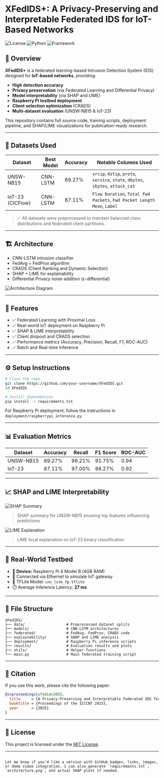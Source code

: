 # XFedIDS+: A Privacy-Preserving and Interpretable Federated IDS for IoT-Based Networks

![License](https://img.shields.io/badge/license-MIT-green)
![Python](https://img.shields.io/badge/python-3.10+-blue)
![Framework](https://img.shields.io/badge/framework-TensorFlow%20%7C%20FL%20Sim-yellow)

## 📌 Overview

**XFedIDS+** is a federated learning-based Intrusion Detection System (IDS) designed for **IoT-based networks**, providing:
- **High detection accuracy**
- **Privacy preservation** (via Federated Learning and Differential Privacy)
- **Model interpretability** (via SHAP and LIME)
- **Raspberry Pi testbed deployment**
- **Client selection optimization** (CRADS)
- **Multi-dataset evaluation** (UNSW-NB15 & IoT-23)

This repository contains full source code, training scripts, deployment pipeline, and SHAP/LIME visualizations for publication-ready research.

---

## 📂 Datasets Used

| Dataset     | Best Model | Accuracy | Notable Columns Used |
|-------------|------------|----------|-----------------------|
| UNSW-NB15   | CNN-LSTM   | 89.27%   | `srcip`, `dstip`, `proto`, `service`, `state`, `dbytes`, `sbytes`, `attack_cat` |
| IoT-23 (CICFlow) | CNN-LSTM | 87.11% | `Flow Duration`, `Total Fwd Packets`, `Fwd Packet Length Mean`, `Label` |

> ✅ All datasets were preprocessed to maintain balanced class distributions and federated client partitions.

---

## 🏗️ Architecture

- CNN-LSTM intrusion classifier  
- FedAvg + FedProx algorithm  
- CRADS (Client Ranking and Dynamic Selection)
- SHAP + LIME for explainability  
- Differential Privacy noise addition (ε-differential)

![Architecture Diagram](docs/xfedids_architecture.png)

---

## 🚀 Features

- ✅ Federated Learning with Proximal Loss  
- ✅ Real-world IoT deployment on Raspberry Pi  
- ✅ SHAP & LIME interpretability  
- ✅ Client dropout and CRADS selection  
- ✅ Performance metrics (Accuracy, Precision, Recall, F1, ROC-AUC)  
- ✅ Batch and Real-time Inference  

---

## ⚙️ Setup Instructions

```bash
# Clone the repo
git clone https://github.com/your-username/XFedIDS.git
cd XFedIDS

# Install dependencies
pip install -r requirements.txt
````

For Raspberry Pi deployment, follow the instructions in `deployment/raspberrypi_inference.py`.

---

## 📊 Evaluation Metrics

| Dataset   | Accuracy | Recall | F1 Score | ROC-AUC |
| --------- | -------- | ------ | -------- | ------- |
| UNSW-NB15 | 89.27%   | 96.21% | 91.75%   | 0.94    |
| IoT-23    | 87.11%   | 97.00% | 88.27%   | 0.92    |

---

## 📈 SHAP and LIME Interpretability

![SHAP Summary](docs/shap_summary_unsw.png)

> SHAP summary for UNSW-NB15 showing top features influencing predictions

![LIME Explanation](docs/lime_iot23.png)

> LIME local explanation on IoT-23 binary classification

---

## 🧪 Real-World Testbed

* 📍 **Device:** Raspberry Pi 4 Model B (4GB RAM)
* 📡 Connected via Ethernet to simulate IoT gateway
* 🧠 TFLite Model: `cnn_lstm_fp.tflite`
* ⏱️ Average Inference Latency: **27 ms**

---

## 🧾 File Structure

```
XFedIDS/
├── data/                   # Preprocessed dataset splits
├── models/                 # CNN-LSTM architectures
├── federated/              # FedAvg, FedProx, CRADS code
├── explainability/         # SHAP and LIME analysis
├── deployment/             # Raspberry Pi inference scripts
├── results/                # Evaluation results and plots
├── utils/                  # Helper functions
└── main.py                 # Main federated training script
```

---

## 📜 Citation

If you use this work, please cite the following paper:

```bibtex
@inproceedings{xfedids2025,
  title     = {A Privacy-Preserving and Interpretable Federated IDS for IoT-Based Networks},
  booktitle = {Proceedings of the ICCCNT 2025},
  year      = {2025}
}
```

---


## 📄 License

This project is licensed under the [MIT License](LICENSE).

---

```

Let me know if you'd like a version with GitHub badges, links, images, or demo video integration. I can also generate `requirements.txt`, `architecture.png`, and actual SHAP plots if needed.
```
